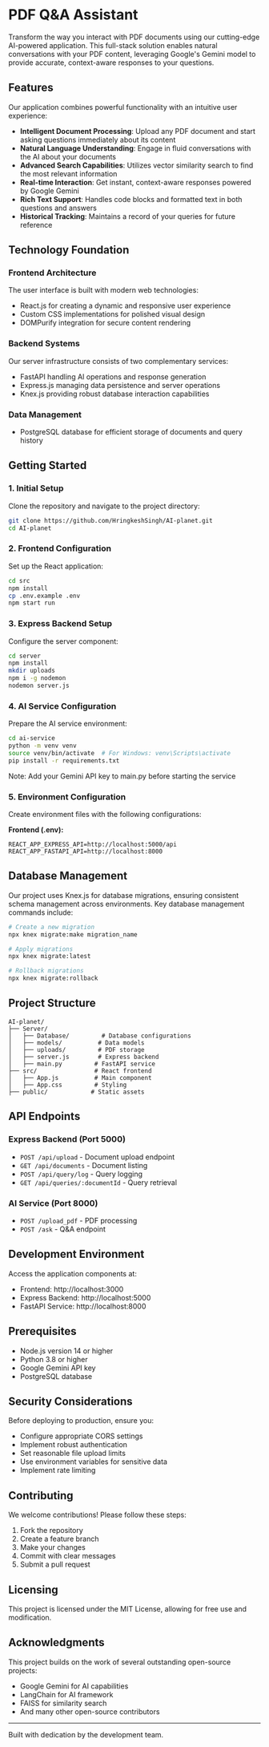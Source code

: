 # PDF Q&A Assistant

Transform the way you interact with PDF documents using our cutting-edge AI-powered application. This full-stack solution enables natural conversations with your PDF content, leveraging Google's Gemini model to provide accurate, context-aware responses to your questions.

## Features

Our application combines powerful functionality with an intuitive user experience:

- **Intelligent Document Processing**: Upload any PDF document and start asking questions immediately about its content
- **Natural Language Understanding**: Engage in fluid conversations with the AI about your documents
- **Advanced Search Capabilities**: Utilizes vector similarity search to find the most relevant information
- **Real-time Interaction**: Get instant, context-aware responses powered by Google Gemini
- **Rich Text Support**: Handles code blocks and formatted text in both questions and answers
- **Historical Tracking**: Maintains a record of your queries for future reference

## Technology Foundation

### Frontend Architecture
The user interface is built with modern web technologies:
- React.js for creating a dynamic and responsive user experience
- Custom CSS implementations for polished visual design
- DOMPurify integration for secure content rendering

### Backend Systems
Our server infrastructure consists of two complementary services:
- FastAPI handling AI operations and response generation
- Express.js managing data persistence and server operations
- Knex.js providing robust database interaction capabilities

### Data Management
- PostgreSQL database for efficient storage of documents and query history

## Getting Started

### 1. Initial Setup
Clone the repository and navigate to the project directory:
```bash
git clone https://github.com/HringkeshSingh/AI-planet.git
cd AI-planet
```

### 2. Frontend Configuration
Set up the React application:
```bash
cd src
npm install
cp .env.example .env
npm start run
```

### 3. Express Backend Setup
Configure the server component:
```bash
cd server
npm install
mkdir uploads
npm i -g nodemon
nodemon server.js
```

### 4. AI Service Configuration
Prepare the AI service environment:
```bash
cd ai-service
python -m venv venv
source venv/bin/activate  # For Windows: venv\Scripts\activate
pip install -r requirements.txt
```
Note: Add your Gemini API key to main.py before starting the service

### 5. Environment Configuration

Create environment files with the following configurations:

**Frontend (.env):**
```
REACT_APP_EXPRESS_API=http://localhost:5000/api
REACT_APP_FASTAPI_API=http://localhost:8000
```

## Database Management

Our project uses Knex.js for database migrations, ensuring consistent schema management across environments. Key database management commands include:

```bash
# Create a new migration
npx knex migrate:make migration_name

# Apply migrations
npx knex migrate:latest

# Rollback migrations
npx knex migrate:rollback
```

## Project Structure
```
AI-planet/
├── Server/
│   ├── Database/         # Database configurations
│   ├── models/          # Data models
│   ├── uploads/         # PDF storage
│   ├── server.js        # Express backend
│   ├── main.py         # FastAPI service
├── src/                # React frontend
│   ├── App.js          # Main component
│   ├── App.css         # Styling
├── public/            # Static assets
```

## API Endpoints

### Express Backend (Port 5000)
- `POST /api/upload` - Document upload endpoint
- `GET /api/documents` - Document listing
- `POST /api/query/log` - Query logging
- `GET /api/queries/:documentId` - Query retrieval

### AI Service (Port 8000)
- `POST /upload_pdf` - PDF processing
- `POST /ask` - Q&A endpoint

## Development Environment

Access the application components at:
- Frontend: http://localhost:3000
- Express Backend: http://localhost:5000
- FastAPI Service: http://localhost:8000

## Prerequisites

- Node.js version 14 or higher
- Python 3.8 or higher
- Google Gemini API key
- PostgreSQL database

## Security Considerations

Before deploying to production, ensure you:
- Configure appropriate CORS settings
- Implement robust authentication
- Set reasonable file upload limits
- Use environment variables for sensitive data
- Implement rate limiting

## Contributing

We welcome contributions! Please follow these steps:

1. Fork the repository
2. Create a feature branch
3. Make your changes
4. Commit with clear messages
5. Submit a pull request

## Licensing

This project is licensed under the MIT License, allowing for free use and modification.

## Acknowledgments

This project builds on the work of several outstanding open-source projects:
- Google Gemini for AI capabilities
- LangChain for AI framework
- FAISS for similarity search
- And many other open-source contributors

---
Built with dedication by the development team.
